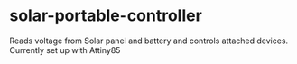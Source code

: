 # solar-portable-controller
Reads voltage from Solar panel and battery and controls attached devices.
Currently set up with Attiny85
